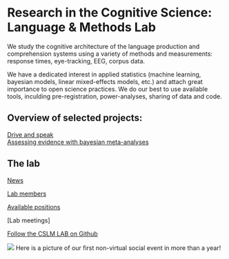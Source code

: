 

# Research in the Cognitive Science: Language & Methods Lab

We study the cognitive architecture of the language production and comprehension systems using a variety of methods and measurements: response times, eye-tracking, EEG, corpus data. 

We have a dedicated interest in applied statistics (machine learning, bayesian models, linear mixed-effects models, etc.) and attach great importance to open science practices. We do our best to use available tools, inculding pre-registration, power-analyses, sharing of data and code. 



## Overview of selected projects:

[Drive and speak](https://audreyburki.github.io/Drive-and-Speak/)  
[Assessing evidence with bayesian meta-analyses](https://audreyburki.github.io/Meta-analyses-Word-Production/)

## The lab

[News](https://audreyburki.github.io/Lab-News/)  

[Lab members](https://audreyburki.github.io/Lab-Members/)  

[Available positions](https://audreyburki.github.io/Open-Positions/)  

[Lab meetings]

[Follow the CSLM LAB on Github](https://github.com/cslm-lab)





<img src="./Lab_June2021.jpg">
Here is a picture of our first non-virtual social event in more than a year!
